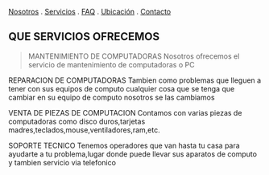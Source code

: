 [Nosotros](./nosotros.md) . [Servicios](./servicios.md) . [FAQ](FAQ.md) . [Ubicación](ubicacion.md) . [Contacto](./contacto.md)

## QUE SERVICIOS OFRECEMOS

> 
> 
> MANTENIMIENTO DE COMPUTADORAS 
Nosotros ofrecemos el servicio de mantenimiento de computadoras o PC 

REPARACION DE COMPUTADORAS
Tambien como problemas que lleguen a tener con sus equipos de computo cualquier cosa que se tenga que cambiar en su equipo de computo nosotros se las cambiamos  

VENTA DE PIEZAS DE COMPUTACION
Contamos con varias piezas de computadoras como disco duros,tarjetas madres,teclados,mouse,ventiladores,ram,etc.

SOPORTE TECNICO
Tenemos operadores que van hasta tu casa para ayudarte a tu problema,lugar donde puede llevar sus aparatos de computo y tambien servicio via telefonico 
  
   
